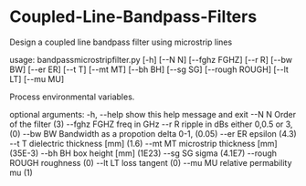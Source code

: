 # Coupled-Line-Bandpass-Filters
Design a coupled line bandpass filter using microstrip lines

usage: bandpassmicrostripfilter.py [-h] [--N N] [--fghz FGHZ] [--r R]
                                   [--bw BW] [--er ER] [--t T] [--mt MT]
                                   [--bh BH] [--sg SG] [--rough ROUGH]
                                   [--lt LT] [--mu MU]

Process environmental variables.

optional arguments:
  -h, --help     show this help message and exit
  --N N          Order of the filter (3)
  --fghz FGHZ    freq in GHz
  --r R          ripple in dBs either 0,0.5 or 3, (0)
  --bw BW        Bandwidth as a propotion delta 0-1, (0.05)
  --er ER        epsilon (4.3)
  --t T          dielectric thickness [mm] (1.6)
  --mt MT        microstrip thickness [mm] (35E-3)
  --bh BH        box height [mm] (1E23)
  --sg SG        sigma (4.1E7)
  --rough ROUGH  roughness (0)
  --lt LT        loss tangent (0)
  --mu MU        relative permability mu (1)
